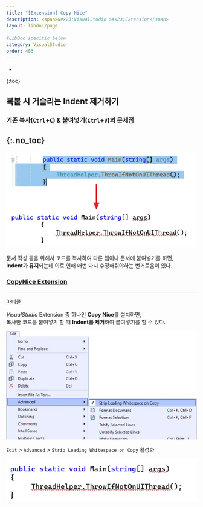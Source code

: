 ```yaml
---
title: "[Extension] Copy Nice"
description: <span>&#x23;VisualStudio &#x23;Extension</span>
layout: libdoc/page

#LibDoc specific below
category: VisualStudio
order: 403
---
```

* 
{:toc}

## 복붙 시 거슬리는 Indent 제거하기

### 기존 복사(`Ctrl`+`C`) & 붙여넣기(`Ctrl`+`V`)의 문제점
{:.no_toc}
---
![](/assets/docs/400_VisualStudio/403/1.webp)

문서 작성 등을 위해서 코드를 복사하여 다른 웹이나 문서에 붙여넣기를 하면,<br/>
**Indent가 유지**되는데 이로 인해 매번 다시 수정해줘야하는 번거로움이 있다.

### [CopyNice Extension](https://marketplace.visualstudio.com/items?itemName=MadsKristensen.CopyNice)
---
[아티클](https://devblogs.microsoft.com/visualstudio/copy-with-proper-indentation/)

*VisualStudio* Extension 중 하나인 **Copy Nice**를 설치하면,<br/>
복사한 코드를 붙여넣기 할 때 **Indent를 제거**하여 붙여넣기를 할 수 있다.

![설정](/assets/docs/400_VisualStudio/403/2.webp)

`Edit` > `Advanced` > `Strip Leading Whitespace on Copy` 활성화

![결과물](/assets/docs/400_VisualStudio/403/3.webp)